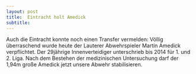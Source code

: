 ```yaml
---
layout: post
title:  Eintracht holt Amedick
subtitle:  
---
```


Auch die Eintracht konnte noch einen Transfer vermelden: Völlig überraschend wurde heute der Lauterer Abwehrspieler Martin Amedick verpflichtet. Der 29jährige Innenverteidiger unterschrieb bis 2014 für 1. und 2. Liga. Nach dem Bestehen der medizinischen Untersuchung darf der 1,94m große Amedick jetzt unsere Abwehr stabilisieren.


